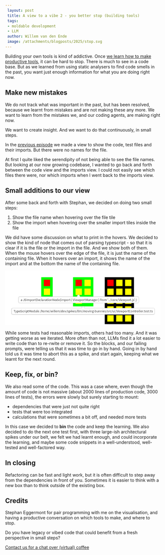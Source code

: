 ```yaml
---
 layout: post
 title: A view to a vibe 2 - you better stop (building tools) 
 tags:
 - moldable development
 - LLM
 author: Willem van den Ende
 image: /attachments/blogposts/2025/stop.svg 
---
```


Building your own tools is kind of addictive. Once [we learn how to make productive tools](/2025/10/13/a-view-to-a-vibe.html), it can be hard to stop. There is much to see in a code base. But as we learned from using static analysers to find code smells in the past, you want just enough information for what you are doing right now. 

## Make new mistakes

We do not track what was important in the past, but has been resolved, because we learnt from mistakes and are not making these any more. We want to learn from the mistakes we, and our coding agents, are making right now.

We want to create insight. And we want to do that continuously, in small steps.

In the [previous episode](/2025/10/13/a-view-to-a-vibe.html) we made a view to show the code, test files and their imports. But there were no names for the file.

At first I quite liked the serendipity of not being able to see the file names. But looking at our now growing codebase, I wanted to go back and forth between the code view and the imports view. I could not easily see which files there were, nor which imports when I went back to the imports view.

## Small additions to our view

After some back and forth with Stephan, we decided on doing two small steps: 
1. Show the file name when hovering over the file tile
2. Show the import when hovering over the smaller import tiles inside the file

We did have some discussion on what to print in the hovers. We decided to show the kind of node that comes out of parsing typescript - so that it is clear if it is the file or the import in the file. And we show both of them. When the mouse hovers over the edge of the file, it is just the name of the containing file. When it hovers over an import, it shows the name of the import and at the bottom the name of the containing file.

![Screenshot, two test files with green border, one implementation file. Two hovers, one with an import, one with a file name](/attachments/blogposts/2025/show-imports-in-view-and-filename.png)

While some tests had reasonable imports, others had too many. And it was getting worse as we iterated. More often than not, LLMs find it a lot easier to write code than to re-rwite or remove it. So the blocks, and our failing prompts, were telling us that it was time to go in by hand. Going in by hand told us it was time to abort this as a spike, and start again, keeping what we learnt for the next round.

## Keep, fix, or bin?

We also read some of the code. This was a case where, even though the amount of code is not massive (about 2000 lines of production code, 3000 lines of tests), the errors were slowly but surely starting to mount:

- dependencies that were just not quite right
- tests that were too integrated
- calculations that were sometimes a bit off, and needed more tests

In this case we decided to **bin** the code and keep the learning. We also decided to do the next one test first, with three large-ish architectural spikes under our belt, we felt we had learnt enough, and could incorporate the learning, and maybe some code snippets in a well-understood, well-tested and well-factored way. 

## In closing

Refactoring can be fast and light work, but it is often difficult to step away from the dependencies in front of you. Sometimes it is easier to think with a new box than to think outside of the existing box.

## Credits

Stephan Eggermont for pair programming with me on the visualisation, and having a productive conversation on which tools to make, and where to stop.

<aside>
  <p>
Do you have legacy or vibed code that could benefit from a fresh perspective in small steps?
  </p>
  <p><div>
    <a href="/contact">Contact us for a chat over (virtual) coffee</a>
  </div></p>
</aside>
